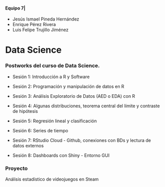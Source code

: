 #### Equipo 7|
*   Jesús Ismael Pineda Hernández
*   Enrique Pérez Rivera
*   Luis Felipe Trujillo Jiménez

# Data Science
### Postworks del curso de Data Science.

* Sesión 1: Introducción a R y Software

* Sesión 2: Programación y manipulación de datos en R

* Sesión 3: Análisis Exploratorio de Datos (AED o EDA) con R

* Sesión 4: Algunas distribuciones, teorema central del límite y contraste de hipótesis

* Sesión 5: Regresión lineal y clasificación

* Sesión 6: Series de tiempo

* Sesión 7: RStudio Cloud - Github, conexiones con BDs y lectura de datos externos

* Sesión 8: Dashboards con Shiny - Entorno GUI

### Proyecto
Análisis estadístico de videojuegos en Steam
